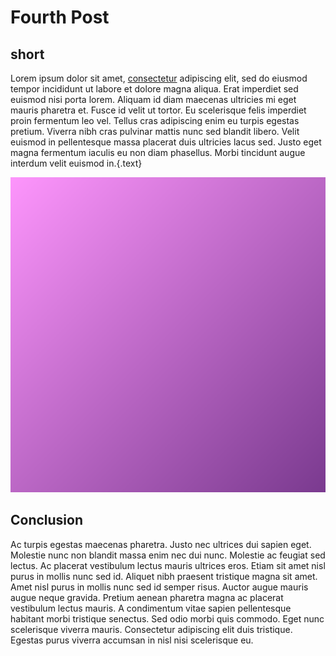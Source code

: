 # Fourth Post

## short
Lorem ipsum dolor sit amet, [consectetur][1] adipiscing elit, sed do eiusmod tempor incididunt ut labore et dolore magna aliqua. Erat imperdiet sed euismod nisi porta lorem. Aliquam id diam maecenas ultricies mi eget mauris pharetra et. Fusce id velit ut tortor. Eu scelerisque felis imperdiet proin fermentum leo vel. Tellus cras adipiscing enim eu turpis egestas pretium. Viverra nibh cras pulvinar mattis nunc sed blandit libero. Velit euismod in pellentesque massa placerat duis ultricies lacus sed. Justo eget magna fermentum iaculis eu non diam phasellus. Morbi tincidunt augue interdum velit euismod in.{.text}

![Purple Gradient](/static/image.png)

## Conclusion
Ac turpis egestas maecenas pharetra. Justo nec ultrices dui sapien eget. Molestie nunc non blandit massa enim nec dui nunc. Molestie ac feugiat sed lectus. Ac placerat vestibulum lectus mauris ultrices eros. Etiam sit amet nisl purus in mollis nunc sed id. Aliquet nibh praesent tristique magna sit amet. Amet nisl purus in mollis nunc sed id semper risus. Auctor augue mauris augue neque gravida. Pretium aenean pharetra magna ac placerat vestibulum lectus mauris. A condimentum vitae sapien pellentesque habitant morbi tristique senectus. Sed odio morbi quis commodo. Eget nunc scelerisque viverra mauris. Consectetur adipiscing elit duis tristique. Egestas purus viverra accumsan in nisl nisi scelerisque eu.

[1]: https://www.google.com
